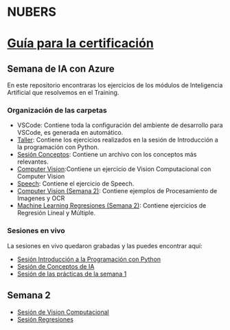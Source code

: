 # NUBERS

# [Guía para la certificación](https://github.com/FernandaOchoa/python101Nubers/blob/main/Guia/GuiaDeEstudio.md)

## Semana de IA con Azure

En este repositorio encontraras los ejercicios de los módulos de Inteligencia Artificial que resolvemos en el Training.

### Organización de las carpetas
* VSCode: Contiene toda la configuración del ambiente de desarrollo para VSCode, es generada en automático.
* [Taller](https://github.com/FernandaOchoa/python101Nubers/tree/main/Taller): Contiene los ejercicios realizados en la sesión de Introducción a la programación con Python.
* [Sesión Conceptos](https://github.com/FernandaOchoa/python101Nubers/tree/main/SesionConceptos): Contiene un archivo con los conceptos más relevantes.
* [Computer Vision](https://github.com/FernandaOchoa/python101Nubers/tree/main/ComputerVision):Contiene un ejercicio de Vision Computacional con Computer Vision
* [Speech](https://github.com/FernandaOchoa/python101Nubers/tree/main/Speech): Contiene el ejercicio de Speech.
* [Computer Vision (Semana 2)](https://github.com/FernandaOchoa/python101Nubers/blob/main/ComputerVision/VisionOCR.ipynb): Contiene ejemplos de Procesamiento de Imagenes y OCR
* [Machine Learning Regresiones (Semana 2)](https://github.com/FernandaOchoa/python101Nubers/blob/main/MachineLearning/Regresiones.ipynb): Contiene ejercicios de Regresión Lineal y Múltiple.  

### Sesiones en vivo

La sesiones en vivo quedaron grabadas y las puedes encontrar aquí:

* [Sesión Introducción a la Programación con Python](https://web.microsoftstream.com/video/3ec20b6e-8d3b-466e-aa56-c1b160118194)
* [Sesión de Conceptos de IA](https://web.microsoftstream.com/video/d5109b18-d867-4773-a10e-f79080d50b12)
* [Sesión de las prácticas de la semana 1](https://web.microsoftstream.com/video/8f98bfff-26ea-4a2a-a6f3-35e7032dd2ea)

## Semana 2

* [Sesión de Vision Computacional](https://web.microsoftstream.com/video/e6886cdb-2463-4df1-8542-46afdb5ddd4f?list=studio)
* [Sesión Regresiones](https://web.microsoftstream.com/video/5417ed37-c44b-4a1b-bdd1-5340c6afef86)
